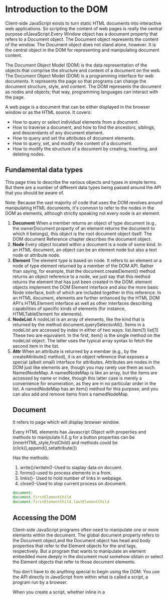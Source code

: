 # Introduction to the DOM

Client-side JavaScript exists to turn static HTML documents into interactive web applications. So scripting the content of web pages is really the central purpose ofJavaScript.Every Window object has a document property that refers to a Document object. The Document object represents the content of the window. The Document object does not stand alone, however. It is the central object in the DOM for representing and manipulating document content.

The Document Object Model (DOM) is the data representation of the objects that comprise the structure and content of a document on the web. The Document Object Model (DOM) is a programming interface for web documents. It represents the page so that programs can change the document structure, style, and content. The DOM represents the document as nodes and objects; that way, programming languages can interact with the page.

A web page is a document that can be either displayed in the browser window or as the HTML source.
It covers:

- How to query or select individual elements from a document.
- How to traverse a document, and how to find the ancestors, siblings, and
descendants of any document element.
- How to query and set the attributes of document elements.
- How to query, set, and modify the content of a document.
- How to modify the structure of a document by creating, inserting, and deleting
nodes.

## Fundamental data types

This page tries to describe the various objects and types in simple terms. But there are a number of different data types being passed around the API that you should be aware of.

Note: Because the vast majority of code that uses the DOM revolves around manipulating HTML documents, it's common to refer to the nodes in the DOM as elements, although strictly speaking not every node is an element.

1. **Document** When a member returns an object of type document (e.g., the ownerDocument property of an element returns the document to which it belongs), this object is the root document object itself. The DOM document Reference chapter describes the document object.
2. **Node** Every object located within a document is a node of some kind. In an HTML document, an object can be an element node but also a text node or attribute node.
3. **Element** The element type is based on node. It refers to an element or a node of type element returned by a member of the DOM API. Rather than saying, for example, that the document.createElement() method returns an object reference to a node, we just say that this method returns the element that has just been created in the DOM. element objects implement the DOM Element interface and also the more basic Node interface, both of which are included together in this reference. In an HTML document, elements are further enhanced by the HTML DOM API's HTMLElement interface as well as other interfaces describing capabilities of specific kinds of elements (for instance, HTMLTableElement for <table> elements).
4. **NodeList** A nodeList is an array of elements, like the kind that is returned by the method document.querySelectorAll(). Items in a nodeList are accessed by index in either of two ways:
list.item(1)
list[1]
These two are equivalent. In the first, item() is the single method on the nodeList object. The latter uses the typical array syntax to fetch the second item in the list.
5. **Attr** When an attribute is returned by a member (e.g., by the createAttribute() method), it is an object reference that exposes a special (albeit small) interface for attributes. Attributes are nodes in the DOM just like elements are, though you may rarely use them as such.
NamedNodeMap. A namedNodeMap is like an array, but the items are accessed by name or index, though this latter case is merely a convenience for enumeration, as they are in no particular order in the list. A namedNodeMap has an item() method for this purpose, and you can also add and remove items from a namedNodeMap.

## Document

It refers to page which will display browser window.

Every HTML elements has Javascript Object with properties and methods to manipulate it.E.g for a button properties can be (innerHTML,style,firstChild) and methods could be (click(),append(),setattribute())

Has the methods:

1. write()/writeln()-Used to siaplay data on docuent.
2. forms()-used to process elements in a from.
3. links()- Used to hold number of links in webpage.
4. close()-Used to stop current process on document.

```js
document;
document.firstElementChild
document.firstElementChild.lastElementChild
```

## Accessing the DOM

Client-side JavaScript programs often need to manipulate one or more elements within the document. The global document property refers to the Document object,and the Document object has head and body properties that refer to the Element objects for the <head> and <body> tags, respectively. But a program that wants to manipulate an element embedded more deeply in the document must somehow obtain or select the Element objects that refer to those document elements.

You don't have to do anything special to begin using the DOM. You use the API directly in JavaScript from within what is called a script, a program run by a browser.

When you create a script, whether inline in a <script> element or included in the web page, you can immediately begin using the API for the document or window objects to manipulate the document itself, or any of the various elements in the web page (the descendant elements of the document). Your DOM programming may be something as simple as the following example, which displays a message on the console by using the console.log() function:

The Document interface represents any web page loaded in the browser and serves as an entry point into the web page's content, which is the DOM tree.

The DOM tree includes elements such as <body> and <table>, among many others. It provides functionality globally to the document, like how to obtain the page's URL and create new elements in the document.

```js
console.dir(document)
```

The Document interface describes the common properties and methods for any kind of document.

```js
document.title="Document" // sets the title of a page
```

## Accessing elements

To access elements in the DOM, you can use various methods provided by the document object. Here are some common methods:

1. getElementById() - This method returns the element that has the ID attribute with the specified value.
2. getElementsByClassName() - This method returns a live HTMLCollection of elements with the given class name.
3. getElementsByTagName() - This method returns a live HTMLCollection of elements with the given tag name.
4. querySelector() - This method returns the first element that matches a specified CSS selector.
5. querySelectorAll() - This method returns a static NodeList of all elements that match a specified CSS selector.


```js
const element = document.getElementById('myElementId');
const elements = document.getElementsByClassName('myClassName');
const elements = document.getElementsByTagName('div');
const element = document.querySelector('.myClassName');
const elements = document.querySelectorAll('.myClassName');
```

## Shadow DOM

Shadow DOM allows a “shadow root” to be attached to a custom element (and also to a <div>, <span>, <body>, <article>, <main>, <nav>, <header>, <footer>, <section>,<p>, <blockquote>, <aside>, or <h1> through <h6> element) known as a “shadow host.” Shadow host elements, like all HTML elements, are already the root of a normal DOM tree of descendant elements and text nodes. A shadow root is the root ofanother, more private, tree of descendant elements that sprouts from the shadow host
and can be thought of as a distinct minidocument.

The word “shadow” in “shadow DOM” refers to the fact that elements that descend from a shadow root are “hiding in the shadows”: they are not part of the normal
DOM tree, do not appear in the children array of their host element, and are not visited by normal DOM traversal methods such as querySelector(). For contrast,
the normal, regular DOM children of a shadow host are sometimes referred to as the “light DOM.”

## Modifying Classes of An Element

A common task in Javascript is to modify the classes of an element in some way.This is a simple way of changing the appearance or behaviour of an element wothout injecting CSS into the HTML itself.Instead we just add a class or remove a class to make something happen.

Examples of his includes:- Hiding and showing panel,highlighting a button when something else has happened.
There is two specialized properties for it:-

- `Element.className` - The className property of the Element interface gets and sets the value of the Class attribute of specified element.Problematic in JS frammeworks.

```html
<h1 class="backpack__name">Everyday Backpack</h1>
```

```js
const bags = document.querySelector("h1")
console.log(bags.className)//backpack__name
bags.className = "new_name"
console.log(bags.className)//new_name
```

- `Element.classList`:- Is a read-only parameter that returns a live DOMTokenList collection of class attributes of the element.This can be used to manipulate the class list.It comes with several handy methods.

```js
const bags = document.querySelector("main li:first-child");
bags.classList.add("new-class");
console.log(bags.classList);

/*
DOMTokenList [ "feature", "backpack__volume" "new-class"]
0: "feature"
1: "backpack__volume"
length: 2
value: "feature backpack__volume"
<prototype>: DOMTokenListPrototype { item: item(), contains: contains(), add: add(), … }
script.js:12:9
*/
```

## Modifying Attributes of An Element

`Element.attributes`:- Returns a live collection of all attribute nodes registered to the specified node.It is a NamedNodeMap, not an Array,so it has no Array methods and the Attr nodes' indxes may differ among browsers.To be more specific, attributes is a key/value pair of strings that represents any information regarding that attribute.


```js
const bags = document.querySelector("img").attributes
console.log(bags)

/*
NamedNodeMap(3) [ src="../../assets/images/everyday.svg", alt="", loading="lazy" ]
0: src="../../assets/images/everyday.svg"
1: alt=""
2: loading="lazy"
alt: alt=""
length: 3
loading: loading="lazy"
src: src="../../assets/images/everyday.svg"
<prototype>: NamedNodeMapPrototype { getNamedItem: getNamedItem(), setNamedItem: setNamedItem(), removeNamedItem: removeNamedItem(), … }
script.js:15:9
*/

document.querySelector("img").hasAttribute("alt")//true
document.querySelector("img").getAttribute("alt")//""
document.querySelector("img").setAttribute("alt","Image of bag")
document.querySelector("img").removeAttribute("loading")

/*
NamedNodeMap(3) [ src="../../assets/images/everyday.svg", alt="", loading="lazy" ]
0: src="../../assets/images/everyday.svg"
1: alt="Image of bag"
*/
```

Everything inside a tag is an attribute even classes.

## Inline CSS

`ElementCSSInlineStyle.style`:- The style property is used to get as well as set the inline style of an element.When getting it,it returns a CSSStyleDeclaration object that contains a list of all styles properties for that element with values assigned for the attributes that are defined in the element's inline style attribute.

```js
document.querySelector(".site-title").style
document.querySelector(".site-title").style.color ="red"
```

## Add DOM Elements

`Document.createElement`:- In an HTML document,the document.createElement() method creates the HTML element specified by tagName, or an HTMLUnkownElement if tagName isn't recognized.

`ParentNode.append()`:- Inserts a set of Node objects or DOMString objects after the last child of the ParentNode.DOMString objects are inserted as equivalent Text nodes.

`ParentNode.prepend()`:- Inserts a set of Node objects or DOMString objects before the first child of the ParentNode.DOMString are inserted as equivalent Text Nodes.

```html
  <body>
    <header class="siteheader">
      <div class="site-title">BackpackPacker</div>
      <div class="site-description">All backpack packing, all the time.</div>
    </header>
    <main class="maincontent">
      <div class="page-header">
        <h2 class="page-header__heading">A pack for every purpose</h2>
        <p>
          If you're carrying a heavy load, you can't find a better tool than a
          backpack. Distributing the weight evenly across your shoulders, back,
          and hips, the backpack lets you use the natural frame of your body to
          literally <em>shoulder</em> the weight while your legs do the
          carrying.
        </p>
      </div>
    </main>
    <footer class="sitefooter">
      <p>
        Demo project for JavaScript Essential Training, a LinkedIn Learning
        course.
      </p>
    </footer>
  </body>
```

```js

const content = `
    <figure class="backpack__image">
      <img src=${everydayPack.image} alt="" />
    </figure>
    <h1 class="backpack__name">${everydayPack.name}</h1>
    <ul class="backpack__features">
      <li class="packprop backpack__volume">Volume:<span> ${
        everydayPack.volume
      }l</span></li>
      <li class="packprop backpack__color">Color:<span> ${
        everydayPack.color
      }</span></li>
      <li class="backpack__age">Age:<span> ${everydayPack.backpackAge()} days old</span></li>
      <li class="packprop backpack__pockets">Number of pockets:<span> ${
        everydayPack.pocketNum
      }</span></li>
      <li class="packprop backpack__strap">Left strap length:<span> ${
        everydayPack.strapLength.left
      } inches</span></li>
      <li class="packprop backpack__strap">Right strap length:<span> ${
        everydayPack.strapLength.right
      } inches</span></li>
      <li class="packprop backpack__lid">Lid status:<span> ${
        everydayPack.lidOpen
      }</span></li>
    </ul>

`;

const main = document.querySelector(".maincontent");
const article = document.createElement("article");
article.classList.add("backpack")
article.setAttribute("id","everyday")
article.innerHTML = content;

main.append(article)
```
